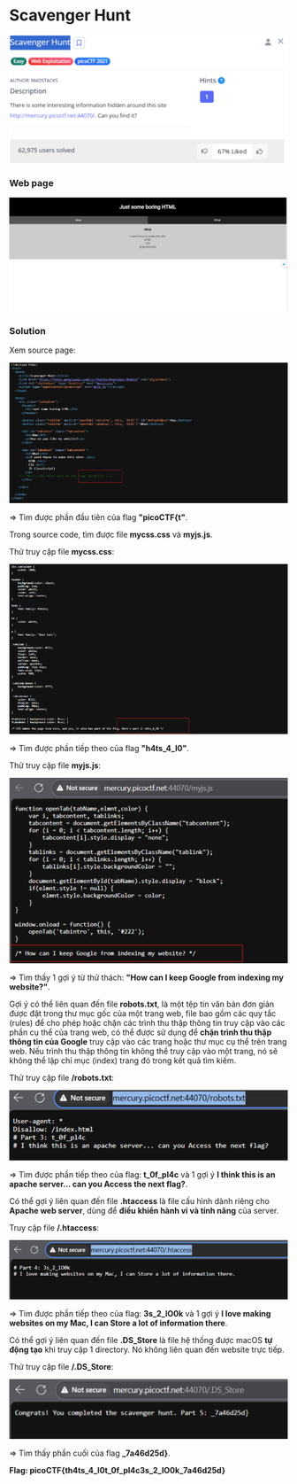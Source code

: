 # Scavenger Hunt
![img](https://github.com/DucThinh47/PicoCTF_Writeups/blob/main/Web_Exploitation/images/image141.png?raw=true)

### Web page
![img](https://github.com/DucThinh47/PicoCTF_Writeups/blob/main/Web_Exploitation/images/image142.png?raw=true)

### Solution

Xem source page:

![img](https://github.com/DucThinh47/PicoCTF_Writeups/blob/main/Web_Exploitation/images/image143.png?raw=true)

=> Tìm được phần đầu tiên của flag **"picoCTF{t"**.

Trong source code, tìm được file **mycss.css** và **myjs.js**. 

Thử truy cập file **mycss.css**:

![img](https://github.com/DucThinh47/PicoCTF_Writeups/blob/main/Web_Exploitation/images/image144.png?raw=true)

=> Tìm được phần tiếp theo của flag **"h4ts_4_l0"**.

Thử truy cập file **myjs.js**:

![img](https://github.com/DucThinh47/PicoCTF_Writeups/blob/main/Web_Exploitation/images/image145.png?raw=true)

=> Tìm thấy 1 gợi ý từ thử thách: **"How can I keep Google from indexing my website?"**.

Gợi ý có thể liên quan đến file **robots.txt**, là một tệp tin văn bản đơn giản được đặt trong thư mục gốc của một trang web, file bao gồm các quy tắc (rules) để cho phép hoặc chặn các trình thu thập thông tin truy cập vào các phần cụ thể của trang web, có thể được sử dụng để **chặn trình thu thập thông tin của Google** truy cập vào các trang hoặc thư mục cụ thể trên trang web. Nếu trình thu thập thông tin không thể truy cập vào một trang, nó sẽ không thể lập chỉ mục (index) trang đó trong kết quả tìm kiếm.

Thử truy cập file **/robots.txt**:

![img](https://github.com/DucThinh47/PicoCTF_Writeups/blob/main/Web_Exploitation/images/image146.png?raw=true)

=> Tìm được phần tiếp theo của flag: **t_0f_pl4c** và 1 gợi ý **I think this is an apache server... can you Access the next flag?**. 

Có thể gợi ý liên quan đến file **.htaccess** là file cấu hình dành riêng cho **Apache web server**, dùng để **điều khiển hành vi và tính năng** của server.

Truy cập file **/.htaccess**:

![img](https://github.com/DucThinh47/PicoCTF_Writeups/blob/main/Web_Exploitation/images/image147.png?raw=true)

=> Tìm được phần tiếp theo của flag: **3s_2_lO0k** và 1 gợi ý **I love making websites on my Mac, I can Store a lot of information there**.

Có thể gợi ý liên quan đến file **.DS_Store** là file hệ thống được macOS **tự động tạo** khi truy cập 1 directory. Nó không liên quan đến website trực tiếp.

Thử truy cập file **/.DS_Store**:

![img](https://github.com/DucThinh47/PicoCTF_Writeups/blob/main/Web_Exploitation/images/image148.png?raw=true)

=> Tìm thấy phần cuối của flag **_7a46d25d}**.

**Flag: picoCTF{th4ts_4_l0t_0f_pl4c3s_2_lO0k_7a46d25d}**

